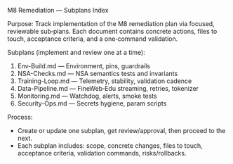 M8 Remediation — Subplans Index

Purpose: Track implementation of the M8 remediation plan via focused, reviewable sub‑plans. Each document contains concrete actions, files to touch, acceptance criteria, and a one‑command validation.

Subplans (implement and review one at a time):

1) Env-Build.md — Environment, pins, guardrails
2) NSA-Checks.md — NSA semantics tests and invariants
3) Training-Loop.md — Telemetry, stability, validation cadence
4) Data-Pipeline.md — FineWeb‑Edu streaming, retries, tokenizer
5) Monitoring.md — Watchdog, alerts, smoke tests
6) Security-Ops.md — Secrets hygiene, param scripts

Process:
- Create or update one subplan, get review/approval, then proceed to the next.
- Each subplan includes: scope, concrete changes, files to touch, acceptance criteria, validation commands, risks/rollbacks.

